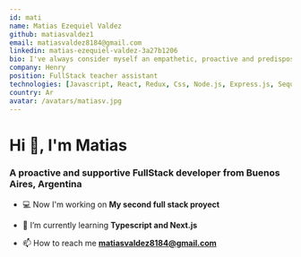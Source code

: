 ```yaml
---
id: mati
name: Matias Ezequiel Valdez
github: matiasvaldez1
email: matiasvaldez8184@gmail.com
linkedin: matias-ezequiel-valdez-3a27b1206
bio: I've always consider myself an empathetic, proactive and predisposed person to learn new things. That's why i joined the fullstack bootcamp from SoyHenry, where i've learned about a lot of new lenguages, frameworks and soft skills that helped me a lot to become job ready.
company: Henry
position: FullStack teacher assistant
technologies: [Javascript, React, Redux, Css, Node.js, Express.js, Sequelize, MySql, Postgres]
country: Ar
avatar: /avatars/matiasv.jpg
---
```


# Hi 👋, I'm Matias
### A proactive and supportive FullStack developer from Buenos Aires, Argentina

- 💻 Now I'm working on **My second full stack proyect**

- 🌱 I’m currently learning **Typescript and Next.js**

- 📫 How to reach me **matiasvaldez8184@gmail.com**